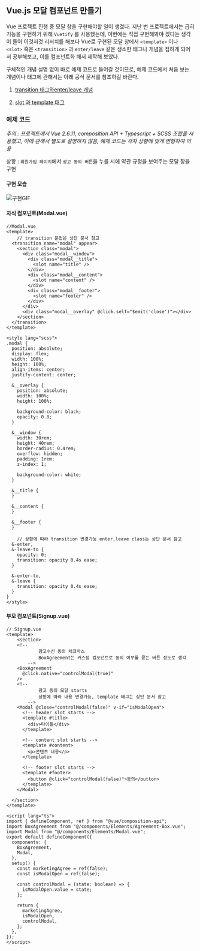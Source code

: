 ## Vue.js 모달 컴포넌트 만들기

Vue 프로젝트 진행 중 모달 창을 구현해야할 일이 생겼다. 지난 번 프로젝트에서는 급히 기능을 구현하기 위해 `Vuetify` 를 사용했는데, 이번에는 직접 구현해봐야 겠다는 생각이 들어 이것저것 리서치를 해보다 Vue로 구현된 모달 창에서 `<template>` 이나 `<slot>` 혹은 `<transition>` 과 `enter/leave` 같은 생소한 태그나 개념을 접하게 되어서 공부해보고, 이를 컴포넌트화 해서 제작해 보았다.

구체적인 개념 설명 없이 바로 예제 코드로 들어갈 것이므로, 예제 코드에서 처음 보는 개념이나 태그에 관해서는 아래 공식 문서를 참조하길 바란다.

1. [transition 태그와enter/leave 개념](https://kr.vuejs.org/v2/guide/transitions.html)

2. [slot 과 template 태그](https://kr.vuejs.org/v2/guide/components-slots.html)



### 예제 코드

*주의 : 프로젝트에서 Vue 2.6.11, composition API + Typescript + SCSS 조합을 사용했고, 이에 관해서 별도로 설명하지 않음, 예제 코드는 각자 상황에 맞게 변형하여 이용*

상황 : `회원가입 페이지`에서 `광고 동의 버튼`을 누를 시에 약관 규정을 보여주는 모달 창을 구현

#### 구현 모습
![구현GIF](https://images.velog.io/images/harrycod/post/5c1dd2bc-8647-4197-b9c4-ee13121bfd16/%E1%84%86%E1%85%A9%E1%84%83%E1%85%A1%E1%86%AF%E1%84%8E%E1%85%A1%E1%86%BC%E1%84%80%E1%85%AE%E1%84%92%E1%85%A7%E1%86%AB.gif)

#### 자식 컴포넌트(Modal.vue)

```vue
//Modal.vue
<template>
	// transition 문법은 상단 문서 참고
  <transition name="modal" appear>
    <section class="modal">
      <div class="modal__window">
        <div class="modal__title">
          <slot name="title" />
        </div>
        <div class="modal__content">
          <slot name="content" />
        </div>
        <div class="modal__footer">
          <slot name="footer" />
        </div>
      </div>
      <div class="modal__overlay" @click.self="$emit('close')"></div>
    </section>
  </transition>
</template>

<style lang="scss">
.modal {
  position: absolute;
  display: flex;
  width: 100%;
  height: 100%;
  align-items: center;
  justify-content: center;
  
  &__overlay {
    position: absolute;
    width: 100%;
    height: 100%;

    background-color: black;
    opacity: 0.8;
  }

  &__window {
    width: 30rem;
    height: 40rem;
    border-radius: 0.4rem;
    overflow: hidden;
    padding: 1rem;
    z-index: 1;

    background-color: white;
  }

  &__title {
  }

  &__content {
  }

  &__footer {
  }

	// 상황에 따라 transition 변경가능 enter,leave class는 상단 문서 참고
  &-enter,
  &-leave-to {
    opacity: 0;
    transition: opacity 0.4s ease;
  }

  &-enter-to,
  &-leave {
    transition: opacity 0.4s ease;
  }
}
</style>

```

#### 부모 컴포넌트(Signup.vue)

```vue
// Signup.vue
<template>
	<section>
    <!-- 
			광고수신 동의 체크박스
			BoxAgreement는 커스텀 컴포넌트로 동의 여부를 묻는 버튼 정도로 생각
		-->
    <BoxAgreement
      @click.native="controlModal(true)"
    />
    <!-- 
			광고 동의 모달 starts 
			상황에 따라 내용 변경가능, template 태그는 상단 문서 참고
		-->
    <Modal @close="controlModal(false)" v-if="isModalOpen">
      <!-- header slot starts -->
      <template #title>
        <div>타이틀</div>
      </template>

      <!-- content slot starts -->
      <template #content>
        <p>콘텐츠 내용</p>
      </template>

      <!-- footer slot starts -->
      <template #footer>
        <button @click="controlModal(false)">동의</button>
      </template>
    </Modal>

  </section>
</template>

<script lang="ts">
import { defineComponent, ref } from "@vue/composition-api";
import BoxAgreement from "@/components/Elements/Agreement-Box.vue";
import Modal from "@/components/Elements/Modal.vue";
export default defineComponent({
  components: {
    BoxAgreement,
    Modal,
  },
  setup() {
    const marketingAgree = ref(false);
    const isModalOpen = ref(false);

    const controlModal = (state: boolean) => {
      isModalOpen.value = state;
    };

    return {
      marketingAgree,
      isModalOpen,
      controlModal,
    };
  },
});
</script>
```